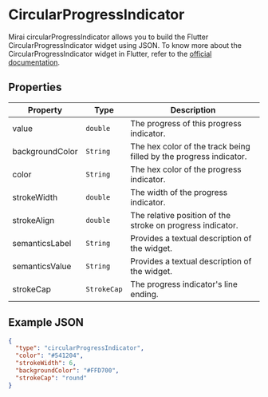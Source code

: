 # CircularProgressIndicator

Mirai circularProgressIndicator allows you to build the Flutter CircularProgressIndicator widget using JSON. 
To know more about the CircularProgressIndicator widget in Flutter, refer to the [official documentation](https://api.flutter.dev/flutter/material/CircularProgressIndicator-class.html).

## Properties

| Property | Type              | Description                                       |
| --- |-------------------|---------------------------------------------------|
| value | `double`  | The progress of this progress indicator. |
| backgroundColor | `String` | The hex color of the track being filled by the progress indicator. |
| color | `String` | The hex color of the progress indicator. |
| strokeWidth | `double` | The width of the progress indicator. |
| strokeAlign | `double` | The relative position of the stroke on progress indicator. |
| semanticsLabel | `String` | Provides a textual description of the widget. |
| semanticsValue | `String` | Provides a textual description of the widget. |
| strokeCap | `StrokeCap` | The progress indicator's line ending. |


## Example JSON

```json
{
  "type": "circularProgressIndicator",
  "color": "#541204",
  "strokeWidth": 6,
  "backgroundColor": "#FFD700",
  "strokeCap": "round"
}
```

